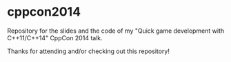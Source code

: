 cppcon2014
==========

Repository for the slides and the code of my "Quick game development with C++11/C++14" CppCon 2014 talk.

Thanks for attending and/or checking out this repository!